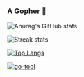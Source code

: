 ### A Gopher 👋

<!--
**yiGmMk/yiGmMk** is a ✨ _special_ ✨ repository because its `README.md` (this file) appears on your GitHub profile.

Here are some ideas to get you started:

- 🔭 C++/Go
- 🌱 
- 👯 
- 🤔 
- 💬 
- 📫 
- 😄 
- ⚡ 
-->
![Anurag's GitHub stats](https://github-readme-stats.vercel.app/api?username=yiGmMk&show_icons=true&theme=radical)

![Streak stats](https://github-readme-streak-stats.herokuapp.com/?user=yiGmMk&show_icons=true&theme=tokyonight)

[![Top Langs](https://github-readme-stats.vercel.app/api/top-langs/?username=yiGmMk)](https://github.com/anuraghazra/github-readme-stats)

[![go-tool](https://github-readme-stats.vercel.app/api/pin?username=yiGmMk&repo=go-tool)](https://github.com/yiGmMk/go-tool)
